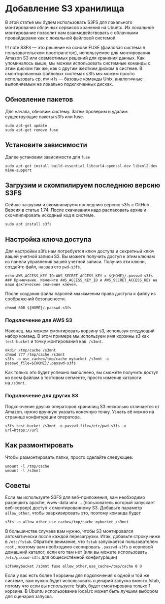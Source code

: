 # Добавление S3 хранилища

В этой статье мы будем использовать S3FS для локального монтирования облачных сервисов хранения на Ubuntu. Их локальное монтирование позволит нам взаимодействовать с облачными провайдерами как с локальной файловой системой.

!!! note
    S3FS — это решение на основе FUSE (файловая система в пользовательском пространстве), используемое для монтирования Amazon S3 или совместимых решений для хранения данных. Как упоминалось выше, мы можем использовать системные команды с этим диском так же, как с другим жестким диском в системе. В смонтированных файловых системах s3fs мы можем просто использовать cp, mv и ls — базовые команды Unix, аналогичные выполняемым на локально подключенных дисках.

## Обновление пакетов

Для начала, обновим систему. Затем проверим и удалим существующие пакеты s3fs или fuse.

```shell
sudo apt-get update
sudo apt-get remove fuse
```

## Установите зависимости

Далее установим зависимости для `fuse`

```shell
sudo apt-get install build-essential libcurl4-openssl-dev libxml2-dev mime-support
```

## Загрузим и скомпилируем последнюю версию S3FS

Сейчас загрузим и скомпилируем последнию версию s3fs c GitHub. Версия в статье 1.74. После скачивания надо распаковать архив и скомпилировать исходный код в системе.

```shell
sudo apt install s3fs
```

## Настройка ключа доступа

Для настройки s3fs нам потребуется ключ доступа и секретный ключ вашей учетной записи S3. Вы можете получить доступ к этим ключам из панели управления вашей учетной записи. Получив эти ключи, создайте файл, назвав его `pwd-s3fs`.

```shell
echo AWS_ACCESS_KEY_ID:AWS_SECRET_ACCESS_KEY > ${HOME}/.passwd-s3fs
### Примечание. Измените AWS_ACCESS_KEY_ID и AWS_SECRET_ACCESS_KEY на ваши фактические значения ключей.
```
После создания файла паролей мы изменим права доступа к файлу из соображений безопасности.
```shell
chmod 600 ${HOME}/.passwd-s3fs
```

### Подключение для AWS S3

Наконец, мы можем смонтировать корзину s3, используя следующий набор команд. В этом примере мы используем имя корзины s3 как  `test-bucket` и точку монтирования как  `/s3mnt`.
```shell
mkdir /tmp/cache /s3mnt
chmod 777 /tmp/cache /s3mnt
s3fs -o use_cache=/tmp/cache mybucket /s3mnt -o passwd_file=${HOME}/.passwd-s3fs
```

Как только это будет успешно выполнено, вы сможете получить доступ ко всем файлам в тестовом сегменте, просто изменив каталоги на `/s3mnt`.

### Подключение для других S3

Подключение других операторов хранилищ S3 несколько отличается от Amazon. нужно вручную указать конечную точку. Узнать её можно на странице конфигурации оператора.

```shell
s3fs test-bucket /s3mnt -o passwd_file=/etc/pwd-s3fs -o url=https://url
```
  
## Как размонтировать 
  
Чтобы размонтировать папки, просто сделайте следующее: 
```
umount -l /tmp/cache
umount -l /s3mnt
```

## Советы  
  
Если вы используете S3FS для веб-приложения, вам необходимо разрешить apache, www-data или … (пользователь который запускает веб-сервер) доступ к смонтированному S3. Добавьте параметр `allow_other`, чтобы заархивировать это, поэтому команда будет  
```shell
s3fs -o allow_other,use_cache=/tmp/cache mybucket /s3mnt
```
  
В большинстве случаев вам нужно, чтобы S3 монтировался автоматически после каждой перезагрузки. Итак, добавьте строку ниже в `/etc/fstab`. Обратите внимание, что `fstab` запускается пользователем `root` , поэтому вам необходимо скопировать `.passwd-s3fs` в корневой домашний каталог, если его там нет (или вы можете использовать `/etc/passwd-s3fs` для общесистемной конфигурации)

```
s3fs#mybucket /s3mnt fuse allow_other,use_cache=/tmp/cache 0 0
```

Если у вас есть более 1 корзины для подключения к одной и той же системе, вам нужно будет использовать сценарий запуска вместо fstab, потому что если вы используете fstab, будет смонтирована только 1 корзина. В Ubuntu использование local.rc может быть лучшим выбором для сценария запуска.